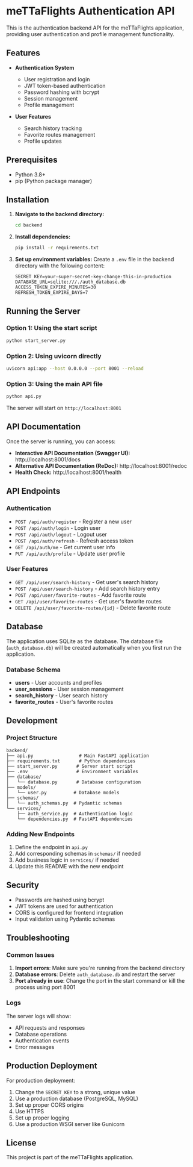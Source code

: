 # meTTaFlights Authentication API

This is the authentication backend API for the meTTaFlights application, providing user authentication and profile management functionality.

## Features

- **Authentication System**
  - User registration and login
  - JWT token-based authentication
  - Password hashing with bcrypt
  - Session management
  - Profile management

- **User Features**
  - Search history tracking
  - Favorite routes management
  - Profile updates

## Prerequisites

- Python 3.8+
- pip (Python package manager)

## Installation

1. **Navigate to the backend directory:**
   ```bash
   cd backend
   ```

2. **Install dependencies:**
   ```bash
   pip install -r requirements.txt
   ```

3. **Set up environment variables:**
   Create a `.env` file in the backend directory with the following content:
   ```
   SECRET_KEY=your-super-secret-key-change-this-in-production
   DATABASE_URL=sqlite:///./auth_database.db
   ACCESS_TOKEN_EXPIRE_MINUTES=30
   REFRESH_TOKEN_EXPIRE_DAYS=7
   ```

## Running the Server

### Option 1: Using the start script
```bash
python start_server.py
```

### Option 2: Using uvicorn directly
```bash
uvicorn api:app --host 0.0.0.0 --port 8001 --reload
```

### Option 3: Using the main API file
```bash
python api.py
```

The server will start on `http://localhost:8001`

## API Documentation

Once the server is running, you can access:

- **Interactive API Documentation (Swagger UI):** http://localhost:8001/docs
- **Alternative API Documentation (ReDoc):** http://localhost:8001/redoc
- **Health Check:** http://localhost:8001/health

## API Endpoints

### Authentication
- `POST /api/auth/register` - Register a new user
- `POST /api/auth/login` - Login user
- `POST /api/auth/logout` - Logout user
- `POST /api/auth/refresh` - Refresh access token
- `GET /api/auth/me` - Get current user info
- `PUT /api/auth/profile` - Update user profile

### User Features
- `GET /api/user/search-history` - Get user's search history
- `POST /api/user/search-history` - Add search history entry
- `POST /api/user/favorite-routes` - Add favorite route
- `GET /api/user/favorite-routes` - Get user's favorite routes
- `DELETE /api/user/favorite-routes/{id}` - Delete favorite route

## Database

The application uses SQLite as the database. The database file (`auth_database.db`) will be created automatically when you first run the application.

### Database Schema

- **users** - User accounts and profiles
- **user_sessions** - User session management
- **search_history** - User search history
- **favorite_routes** - User's favorite routes

## Development

### Project Structure
```
backend/
├── api.py                 # Main FastAPI application
├── requirements.txt       # Python dependencies
├── start_server.py       # Server start script
├── .env                  # Environment variables
├── database/
│   └── database.py       # Database configuration
├── models/
│   └── user.py          # Database models
├── schemas/
│   └── auth_schemas.py  # Pydantic schemas
└── services/
    ├── auth_service.py  # Authentication logic
    └── dependencies.py  # FastAPI dependencies
```

### Adding New Endpoints

1. Define the endpoint in `api.py`
2. Add corresponding schemas in `schemas/` if needed
3. Add business logic in `services/` if needed
4. Update this README with the new endpoint

## Security

- Passwords are hashed using bcrypt
- JWT tokens are used for authentication
- CORS is configured for frontend integration
- Input validation using Pydantic schemas

## Troubleshooting

### Common Issues

1. **Import errors**: Make sure you're running from the backend directory
2. **Database errors**: Delete `auth_database.db` and restart the server
3. **Port already in use**: Change the port in the start command or kill the process using port 8001

### Logs

The server logs will show:
- API requests and responses
- Database operations
- Authentication events
- Error messages

## Production Deployment

For production deployment:

1. Change the `SECRET_KEY` to a strong, unique value
2. Use a production database (PostgreSQL, MySQL)
3. Set up proper CORS origins
4. Use HTTPS
5. Set up proper logging
6. Use a production WSGI server like Gunicorn

## License

This project is part of the meTTaFlights application.